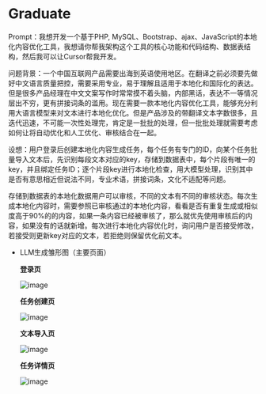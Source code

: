 # Graduate
Prompt：我想开发一个基于PHP, MySQL、Bootstrap、ajax、JavaScript的本地化内容优化工具，我想请你帮我架构这个工具的核心功能和代码结构、数据表结构，然后我可以让Cursor帮我开发。

问题背景：一个中国互联网产品需要出海到英语使用地区。在翻译之前必须要先做好中文语言质量把控，需要采用专业，易于理解且适用于本地化和国际化的表达。但是很多产品经理在中文文案写作时常常摸不着头脑，内部黑话，表达不一等情况层出不穷，更有拼接词条的滥用。现在需要一款本地化内容优化工具，能够充分利用大语言模型来对文本进行本地化优化。但是产品涉及的带翻译文本字数很多，且迭代迅速，不可能一次性处理完，肯定是一批批的处理，但一批批处理就需要考虑如何让将自动优化和人工优化、审核结合在一起。

设想：用户登录后创建本地化内容生成任务，每个任务有专门的ID，向某个任务批量导入文本后，先识别每段文本对应的key，存储到数据表中，每个片段有唯一的key，并且绑定任务ID；逐个片段key进行本地化检查，用大模型处理，识别其中是否有意思相近但说法不同，专业术语，拼接词条，文化不适配等问题。

存储到数据表的本地化数据用户可以审核，不同的文本有不同的审核状态。每次生成本地化内容时，需要参照已审核通过的本地化内容，看看是否有重复生成或相似度高于90%的的内容，如果一条内容已经被审核了，那么就优先使用审核后的内容，如果没有的话就新增。每次进行本地化内容优化时，询问用户是否接受修改，若接受则更新key对应的文本，若拒绝则保留优化前文本。

- LLM生成雏形图（主要页面）
    
    **登录页**
    
    ![image](https://github.com/user-attachments/assets/04c52848-5c1a-455d-ad46-2251c9762d69)

    
    **任务创建页**
    
    ![image](https://github.com/user-attachments/assets/4bf80340-7386-4ae7-b1b4-0222c074f3a5)

    
    **文本导入页**
    
    ![image](https://github.com/user-attachments/assets/27785cec-7e4e-4d5a-bb96-689f885cb86c)

    
    **任务详情页**
    
    ![image](https://github.com/user-attachments/assets/392edf8f-e999-4af1-a1bb-b48fde4fb72a)

